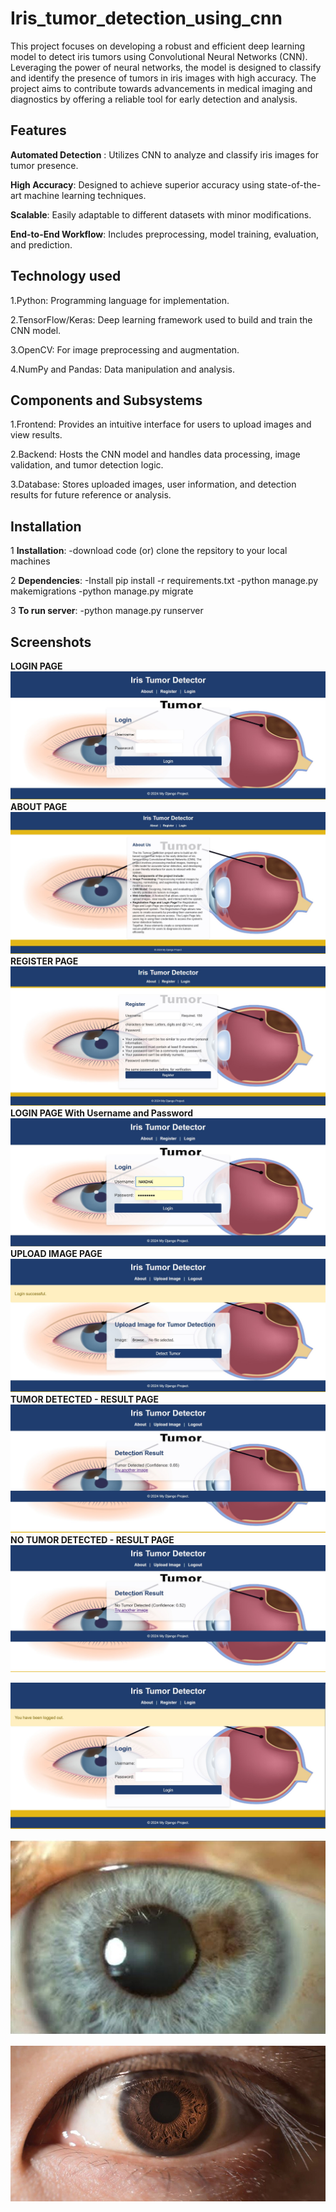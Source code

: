 
# Iris_tumor_detection_using_cnn

This project focuses on developing a robust and efficient deep learning model to detect iris tumors using Convolutional Neural Networks (CNN). Leveraging the power of neural networks, the model is designed to classify and identify the presence of tumors in iris images with high accuracy. The project aims to contribute towards advancements in medical imaging and diagnostics by offering a reliable tool for early detection and analysis.


## Features

**Automated Detection** : Utilizes CNN to analyze and classify iris images for tumor presence.

**High Accuracy**: Designed to achieve superior accuracy using state-of-the-art machine learning techniques.

**Scalable**: Easily adaptable to different datasets with minor modifications.

**End-to-End Workflow**: Includes preprocessing, model training, evaluation, and prediction.


## Technology used
1.Python: Programming language for implementation.

2.TensorFlow/Keras: Deep learning framework used to build and train the CNN model.

3.OpenCV: For image preprocessing and augmentation.

4.NumPy and Pandas: Data manipulation and analysis.

## Components and Subsystems
1.Frontend: Provides an intuitive interface for users to upload images and view results.

2.Backend: Hosts the CNN model and handles data processing, image validation, and tumor detection logic.

3.Database: Stores uploaded images, user information, and detection results for future reference or analysis.
## Installation
1 **Installation**:
-download code (or) clone the repsitory to your local machines

2 **Dependencies**:
-Install pip install -r requirements.txt
-python manage.py makemigrations
-python manage.py migrate

3 **To run server**:
-python manage.py runserver



    
## Screenshots
**LOGIN PAGE**
![Screenshot (1)](https://github.com/Nandhagopal2003/Tumor-Detection---Infosys/blob/339bd9a7589fb04c0c2d37e0bfa0bc86e378fbc6/1.jpg)
**ABOUT PAGE**
![Screenshot (2)](https://github.com/Nandhagopal2003/Tumor-Detection---Infosys/blob/3714660eb9ab43e0a67e9fa36b582b575a0e9170/2.jpg)
**REGISTER PAGE**
![Screenshot (3)](https://github.com/Nandhagopal2003/Tumor-Detection---Infosys/blob/3714660eb9ab43e0a67e9fa36b582b575a0e9170/3.jpg)
**LOGIN PAGE With Username and Password**
![Screenshot (4)](https://github.com/Nandhagopal2003/Tumor-Detection---Infosys/blob/3714660eb9ab43e0a67e9fa36b582b575a0e9170/4.jpg)
**UPLOAD IMAGE PAGE**
![Screenshot (5)](https://github.com/Nandhagopal2003/Tumor-Detection---Infosys/blob/3714660eb9ab43e0a67e9fa36b582b575a0e9170/5.jpg)
**TUMOR DETECTED - RESULT PAGE**
![Screenshot (6)](https://github.com/Nandhagopal2003/Tumor-Detection---Infosys/blob/3714660eb9ab43e0a67e9fa36b582b575a0e9170/6.jpg)
**NO TUMOR DETECTED - RESULT PAGE**
![Screenshot (7)](https://github.com/Nandhagopal2003/Tumor-Detection---Infosys/blob/3714660eb9ab43e0a67e9fa36b582b575a0e9170/7.jpg)

![Screenshot (8)](https://github.com/Nandhagopal2003/Tumor-Detection---Infosys/blob/3714660eb9ab43e0a67e9fa36b582b575a0e9170/8.jpg)

![Screenshot (9)](https://github.com/Nandhagopal2003/Tumor-Detection---Infosys/blob/3714660eb9ab43e0a67e9fa36b582b575a0e9170/With%20Tumor.jpeg)

![Screenshot (10)](https://github.com/Nandhagopal2003/Tumor-Detection---Infosys/blob/3714660eb9ab43e0a67e9fa36b582b575a0e9170/Without%20Tumor.jpeg)
